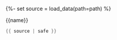 
{%- set source = load_data(path=path) %}

<span class="code_with_header">
<span class="codeheader">{{name}}</span>

```rust
{{ source | safe }}
```

</span>
